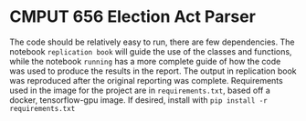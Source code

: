 # CMPUT 656 Election Act Parser

The code should be relatively easy to run, there are few dependencies.
The notebook `replication book` will guide the use of the classes and functions, while the notebook `running` has a more complete guide of how the code was used to produce the results in the report.
The output in replication book was reproduced after the original reporting was complete.
Requirements used in the image for the project are in `requirements.txt`, based off a docker, tensorflow-gpu image. If desired, install with `pip install -r requirements.txt`
